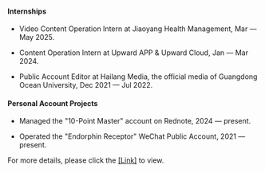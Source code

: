 #### Internships

- Video Content Operation Intern at Jiaoyang Health Management, Mar — May 2025.

- Content Operation Intern at Upward APP & Upward Cloud, Jan — Mar 2024.

- Public Account Editor at Hailang Media, the official media of Guangdong Ocean University, Dec 2021 — Jul 2022.

#### Personal Account Projects

- Managed the "10-Point Master" account on Rednote, 2024 — present.

- Operated the "Endorphin Receptor" WeChat Public Account, 2021 — present.

For more details, please click the [[Link]](https://sites.google.com/view/jingsenzhong/articles) to view.